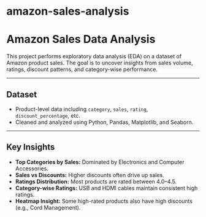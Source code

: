 # amazon-sales-analysis
# Amazon Sales Data Analysis

This project performs exploratory data analysis (EDA) on a dataset of Amazon product sales. The goal is to uncover insights from sales volume, ratings, discount patterns, and category-wise performance.

---

## Dataset
- Product-level data including `category`, `sales`, `rating`, `discount_percentage`, etc.
- Cleaned and analyzed using Python, Pandas, Matplotlib, and Seaborn.

---

## Key Insights

- **Top Categories by Sales:** Dominated by Electronics and Computer Accessories.
- **Sales vs Discounts:** Higher discounts often drive up sales.
- **Ratings Distribution:** Most products are rated between 4.0–4.5.
- **Category-wise Ratings:** USB and HDMI cables maintain consistent high ratings.
- **Heatmap Insight:** Some high-rated products also have high discounts (e.g., Cord Management).




